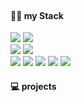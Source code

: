 <div align="center>
  
  ![header](https://capsule-render.vercel.app/api?type=Cylinder&color=7F52FF&fontColor=ffffff&text=JiwonHub's%20Android%20Diary&fontSize=60)<br/>
  
  #### 👨‍💻 my Stack 
  <img src="https://img.shields.io/badge/Android%20Studio-3DDC84?style=for-the-badge&logo=androidstudio&logoColor=white">
  <img src="https://img.shields.io/badge/Firebase-FFCA28?style=for-the-badge&logo=firebase&logoColor=white"><br/>
  <img src="https://img.shields.io/badge/Kotlin-7F52FF?style=for-the-badge&logo=kotlin&logoColor=white">
  <img src="https://img.shields.io/badge/JAVA-007396?style=for-the-badge&logo=Java&logoColor=white"><br/>
  <img src="https://img.shields.io/badge/Retrofit-00ff00?style=for-the-badge">
  <img src="https://img.shields.io/badge/Coroutine-ff6666?style=for-the-badge">
  <img src="https://img.shields.io/badge/Room-808080?style=for-the-badge">
  <img src="https://img.shields.io/badge/Koin-ffff00?style=for-the-badge">
  <img src="https://img.shields.io/badge/Crawling-000000?style=for-the-badge">

  #### 💻 projects
</div>
